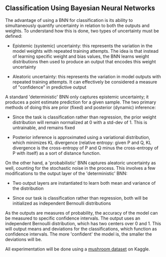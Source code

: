 ## Classification Using Bayesian Neural Networks

The advantage of using a BNN for classification is its ability to simultaneously quantify uncertainty in relation to both the outputs and weights. To understand how this is done, two types of uncertainty must be defined:

- Epistemic (systemic) uncertainty: this represents the variation in the model weights with repeated training attempts. The idea is that instead of learning specific weight and bias values, the BNN learns weight distributions then used to produce an output that encodes this weight uncertainty

- Aleatoric uncertainty: this represents the variation in model outputs with repeated training attempts. It can effectively be considered a measure of "confidence" in predictive output

A standard 'deterministic' BNN only captures epistemic uncertainty; it produces a point estimate prediction for a given sample. The two primary methods of doing this are prior (fixed) and posterior (dynamic) inference:

- Since the task is classification rather than regression, the prior weight distribution will remain normalized at 0 with a std-dev of 1. This is untrainable, and remains fixed

- Posterior inference is approximated using a variational distribution, which minimizes KL divergence (relative entropy: given P and Q, KL divergence is the cross-entropy of P and Q minus the cross-entropy of P with itself) as a sort of distance function.

On the other hand, a 'probabilistic' BNN captures aleatoric uncertainty as well, counting for the stochastic noise in the process. This involves a few modifications to the output layer of the 'deterministic' BNN:

- Two output layers are instantiated to learn both mean and variance of the distribution

- Since our task is classification rather than regression, both will be initialized as independent Bernoulli distributions

As the outputs are measures of probability, the accuracy of the model can be measured to specific confidence intervals. The output uses an independent Bernoulli distribution, which has two centers over 0 and 1. This will output means and deviations for the classifications, which function as confidence intervals. The more 'confident' the model is, the smaller the deviations will be.

All experimentation will be done using a [mushroom dataset](https://www.kaggle.com/datasets/uciml/mushroom-classification) on Kaggle.
